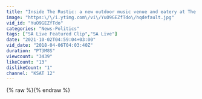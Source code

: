 ```yaml
---
title: "Inside The Rustic: a new outdoor music venue and eatery at The Rim"
image: "https:\/\/i.ytimg.com\/vi\/YuO9GEZfTdo\/hqdefault.jpg"
vid_id: "YuO9GEZfTdo"
categories: "News-Politics"
tags: ["SA Live Featured Clip","SA Live"]
date: "2021-10-02T04:59:04+03:00"
vid_date: "2018-04-06T04:03:40Z"
duration: "PT3M8S"
viewcount: "3439"
likeCount: "13"
dislikeCount: "1"
channel: "KSAT 12"
---
```

{% raw %}{% endraw %}
